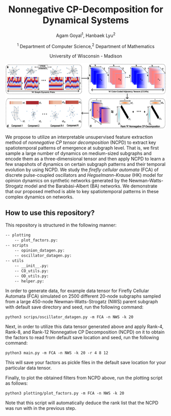 <h1 align="center">Nonnegative CP-Decomposition for Dynamical Systems</h1>
<p align="center">Agam Goyal<sup>1</sup>, Hanbaek Lyu<sup>2</sup></p>
<p align="center"><sup>1</sup> Department of Computer Science,<sup>2</sup> Department of Mathematics</p>
<p align="center">University of Wisconsin - Madison</p>
<!-- <p align="center">
  <a href="https://github.com/AGoyal0512/NCPD-Dynamics" alt="ArXiv">
        <img src="https://img.shields.io/badge/Preprint-arXiv-blue.svg" /></a>
</p> -->

<p align="center">
  <img src ="rep_figure.png"  width="1000"/>
</p>

We propose to utilize an interpretable unsupervised feature extraction method of *nonnegative CP tensor decomposition* (NCPD) to extract key spatiotemporal patterns of emergence at subgraph level. That is, we first sample a large number of dynamics on medium-sized subgraphs and encode them as a three-dimensional tensor and then apply NCPD to learn a few snapshots of dynamics on certain subgraph patterns and their temporal evolution by using NCPD. We study the *firefly cellular automata* (FCA) of discrete pulse-coupled oscillators and *Hegselmann-Krause* (HK) model for opinion dynamics on synthetic networks generated by the Newman-Watts-Strogatz model and the Barabási-Albert (BA) networks. We demonstrate that our proposed method is able to key spatiotemporal patterns in these complex dynamics on networks. 


## How to use this repository?

This repository is structured in the following manner:

```
-- plotting
    -- plot_factors.py: 
-- scripts
    -- opinion_datagen.py: 
    -- oscillator_datagen.py: 
-- utils
    -- __init__.py: 
    -- CO_utils.py: 
    -- OD_utils.py: 
    -- helper.py: 
```

In order to generate data, for example data tensor for Firefly Cellular Automata (FCA) simulated on 2500 different 20-node subgraphs sampled from a large 450-node Newman-Watts-Strogatz (NWS) parent subgraph with default save directory and seed, run the following command:

```
python3 scrips/oscillator_datagen.py -m FCA -n NWS -k 20 
```

Next, in order to utilize this data tensor generated above and apply Rank-4, Rank-8, and Rank-12 Nonnegative CP Decomposition (NCPD) on it to obtain the factors to read from default save location and seed, run the following command:

```
python3 main.py -m FCA -n NWS -k 20 -r 4 8 12
```

This will save your factors as pickle files in the default save location for your particular data tensor.

Finally, to plot the obtained filters from NCPD above, run the plotting script as follows:

```
python3 plotting/plot_factors.py -m FCA -n NWS -k 20
```

Note that this script will automatically deduce the rank list that the NCPD was run with in the previous step.
